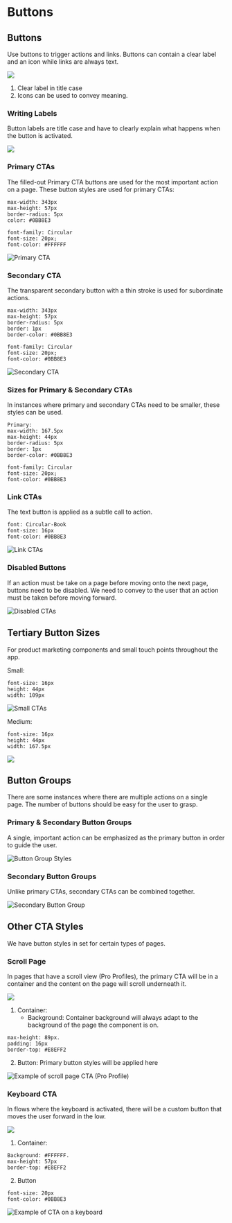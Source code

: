 # Buttons

## Buttons 

Use buttons to trigger actions and links. Buttons can contain a clear label and an icon while links are always text.

![](../.gitbook/assets/basic-button-rules.png)

1. Clear label in title case
2. Icons can be used to convey meaning.

### Writing Labels

Button labels are title case and have to clearly explain what happens when the button is activated.

![](../.gitbook/assets/writing-labels.png)

### Primary CTAs

The filled-out Primary CTA buttons are used for the most important action on a page. These button styles are used for primary CTAs:

```text
max-width: 343px
max-height: 57px
border-radius: 5px
color: #0BB8E3

font-family: Circular
font-size: 20px;
font-color: #FFFFFF
```

![Primary CTA](../.gitbook/assets/primary-cta.png)

### Secondary CTA

The transparent secondary button with a thin stroke is used for subordinate actions.

```text
max-width: 343px
max-height: 57px
border-radius: 5px
border: 1px
border-color: #0BB8E3

font-family: Circular
font-size: 20px;
font-color: #0BB8E3
```

![Secondary CTA](../.gitbook/assets/secondary-cta.png)

### Sizes for Primary & Secondary CTAs

In instances where primary and secondary CTAs need to be smaller, these styles can be used.

```text
Primary:
max-width: 167.5px
max-height: 44px
border-radius: 5px
border: 1px
border-color: #0BB8E3

font-family: Circular
font-size: 20px;
font-color: #0BB8E3
```

### Link CTAs

The text button is applied as a subtle call to action.

```text
font: Circular-Book
font-size: 16px
font-color: #0BB8E3
```

![Link CTAs](../.gitbook/assets/text-button.png)

### Disabled Buttons

If an action must be take on a page before moving onto the next page, buttons need to be disabled. We need to convey to the user that an action must be taken before moving forward.

![Disabled CTAs](../.gitbook/assets/disabled-button.png)

## Tertiary Button Sizes

For product marketing components and small touch points throughout the app.

Small:

```text
font-size: 16px
height: 44px
width: 109px
```

![Small CTAs](../.gitbook/assets/small-cta.png)

Medium:

```text
font-size: 16px
height: 44px
width: 167.5px
```

![](../.gitbook/assets/medium-cta.png)

## Button Groups

There are some instances where there are multiple actions on a single page. The number of buttons should be easy for the user to grasp.

### Primary & Secondary Button Groups

A single, important action can be emphasized as the primary button in order to guide the user.

![Button Group Styles](../.gitbook/assets/sec-button-group%20%281%29.png)

### Secondary Button Groups

Unlike primary CTAs, secondary CTAs can be combined together.

![Secondary Button Group](../.gitbook/assets/sec-button-group.png)

## Other CTA Styles

We have button styles in set for certain types of pages.

### Scroll Page

In pages that have a scroll view \(Pro Profiles\), the primary CTA will be in a container and the content on the page will scroll underneath it.

![](../.gitbook/assets/scroll-page.png)

1. Container:
   * Background: Container background will always adapt to the background of the page the component is on.

```text
max-height: 89px. 
padding: 16px
border-top: #E8EFF2
```

  2. Button: Primary button styles will be applied here

![Example of scroll page CTA \(Pro Profile\)](../.gitbook/assets/example-of-scroll-ex.png)

### Keyboard CTA

In flows where the keyboard is activated, there will be a custom button that moves the user forward in the low.

![](../.gitbook/assets/keyboard-cta.png)

1. Container:

```text
Background: #FFFFFF.
max-height: 57px
border-top: #E8EFF2
```

   2. Button

```text
font-size: 20px
font-color: #0BB8E3
```

![Example of CTA on a keyboard](../.gitbook/assets/keyboard-ex.png)

